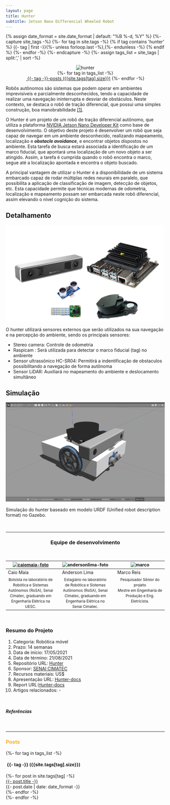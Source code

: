 ```yaml
---
layout: page
title: Hunter
subtitle: Jetson Nano Differencial Wheeled Robot
---
```

{% assign date_format = site.date_format | default: "%B %-d, %Y" %}
{%- capture site_tags -%}
    {%- for tag in site.tags -%}
      {% if tag contains 'hunter' %}
        {{- tag | first -}}{%- unless forloop.last -%},{%- endunless -%}
      {% endif %} 
    {%- endfor -%}
{%- endcapture -%}
{%- assign tags_list = site_tags | split:',' | sort -%}

<center><img src="{{ '/assets/img/hunter/hunter.png' | relative_url }}" text-align=center width="500" alt="hunter" /><br></center>


<div class="before-content">
  <center>
    {%- for tag in tags_list -%}
      <br>
      <a href="#{{- tag -}}" class="btn btn-primary tag-btn"><i class="fas fa-tag" aria-hidden="true"></i>&nbsp;{{- tag -}}-posts&nbsp;({{site.tags[tag].size}})</a>
    {%- endfor -%}
  </center>    
  <!--hr class="mark"-->
</div>

Robôs autônomos são sistemas que podem operar em ambientes imprevisíveis e parcialmente desconhecidos, tendo a capacidade de realizar uma navegação ininterrupta e desviar de obstáculos. Neste contexto, se destaca o robô de tração diferencial, que possui uma simples construção, boa manobrabilidade [[1]](https://ieeexplore.ieee.org/document/9007654).

O Hunter é um projeto de um robô de tração diferencial autônomo, que utiliza a plataforma [NVIDIA Jetson Nano Developer Kit](https://developer.nvidia.com/embedded/jetson-nano-developer-kit) como base de desenvolvimento. O objetivo deste projeto é desenvolver um robô que seja capaz de navegar em um ambiente desconhecido, realizando mapeamento, localização e ***obstacle avoidance***, e encontrar objetos dispostos no ambiente. Esta tarefa de busca estará associada a identificação de um marco fiducial, que apontará uma localização de um novo objeto a ser atingido. Assim, a tarefa é cumprida quando o robô encontra o marco, segue até a localização apontada e encontra o objeto buscado.

A principal vantagem de utilizar o Hunter é a disponibilidade de um sistema embarcado capaz de rodar múltiplas redes neurais em paralelo, que possibilita a aplicação de classificação de imagem, detecção de objetos, etc. Esta capacidade permite que técnicas modernas de odometria, localização e mapeamento possam ser embarcada neste robô diferencial, assim elevando o nível cognição do sistema.

## Detalhamento
![componentes](/assets/img/hunter/components.png)

O hunter utilizará sensores externos que serão utilizados
na sua navegação e na percepção do ambiente, sendo os principais
sensores:
- Stereo camera: Controle de odometria
- Raspicam : Será utilizada para detectar o marco fiducial (tag) no ambiente
- Sensor ultrassônico HC-SR04: Permitirá a indentificação de obstaculos possibilitando a navegação de forma autônoma
- Sensor LiDAR: Auxiliará no mapeamento do ambiente e deslocamento simultâneo

## Simulação
![componentes](/assets/img/hunter/hunter_gazebo.png)

Simulação do hunter baseado em modelo URDF (Unified robot description format) no Gazebo.

<br>

<hr>
<!-- equipe -->
<center><h3 class="post-title">Equipe de desenvolvimento</h3><br/></center>
<div class="row">
  <div class=" col-xl-auto offset-xl-0 col-lg-4 offset-lg-0">
    <table class="table-borderless highlight">
      <thead>
        <tr>
          <th><center><a href="https://www.linkedin.com/in/caio-maia-5b5a383b/"><img src="{{ 'assets/img/people/caiomaia-1.png' | relative_url }}" width="100" alt="caiomaia-foto" class="img-fluid rounded-circle" /></a></center></th>
          <th></th>
          <th><center><img src="{{ 'assets/img/people/andersonlima-1.png' | relative_url }}" width="100" alt="andersonlima-foto" class="img-fluid rounded-circle"/></center></th>
          <th></th>
          <th><center><img src="{{ 'assets/img/people/marcoreis8b&w-1.png' | relative_url }}" width="100" alt="marco" class="img-fluid rounded-circle"/></center></th>
        </tr>
      </thead>
      <tbody>
        <tr class="font-weight-bolder" style="text-align: center margin-top: 0">
          <td width="33.33%" ><a>Caio Maia</a></td>
          <td></td>
          <td width="33.33%">Anderson Lima</td>
          <td></td>
          <td width="33.33%">Marco Reis</td>
        </tr>
        <tr style="text-align: center" >
          <td style="vertical-align: top"><small>Bolsista no laboratório de Robótica e Sistemas Autônomos (RoSA), Senai Cimatec, graduando em Engenharia Elétrica na UESC.</small></td>
          <td></td>
          <td style="vertical-align: top"><small>Estagiário no laboratório de Robótica e Sistemas Autônomos (RoSA), Senai Cimatec, graduando em Engenharia Elétrica no Senai Cimatec.</small></td>
          <td></td>
          <td style="vertical-align: top"><small>Pesquisador Sênior do projeto <br>Mestre em Engenharia de Produção e Eng. Eletricista.</small></td>
        </tr>
      </tbody>
    </table>
  </div>
</div>

<br>

### Resumo do Projeto
1. Categoria: Robótica móvel
2. Prazo: 14 semanas
3. Data de início: 17/05/2021
4. Data de término: 21/08/2021
5. Repositório URL: [Hunter](https://github.com/Brazilian-Institute-of-Robotics/bir_jetbot-3)
6. Sponsor: [SENAI CIMATEC](http://www.senaicimatec.com.br/en/)
7. Recursos materiais: US$
8. Apresentação URL: [Hunter-docs](https://github.com/Brazilian-Institute-of-Robotics/bir_jetbot-3-docs)
9. Report URL:[Hunter-docs](https://github.com/Brazilian-Institute-of-Robotics/bir_jetbot-3-docs)
10. Artigos relacionados: -

<br>

##### Referências

<br>
<hr class="mark">
<div id="full-tags-list">
<h3 class="post-title"><font color="#fbb117">Posts</font></h3>
  {%- for tag in tags_list -%}
      <h4 id="{{- tag -}}" class="linked-section">
          <i class="fas fa-tag" aria-hidden="true"></i>
          &nbsp;{{- tag -}}&nbsp;({{site.tags[tag].size}})
      </h4>
      <div class="post-list">
          {%- for post in site.tags[tag] -%}
              <div class="tag-entry">
                  <a href="{{ post.url | relative_url }}">{{- post.title -}}</a>
                  <div class="entry-date">
                      <time datetime="{{- post.date | date_to_xmlschema -}}">{{- post.date | date: date_format -}}</time>
                  </div>
              </div>
          {%- endfor -%}
      </div>
  {%- endfor -%}
</div>